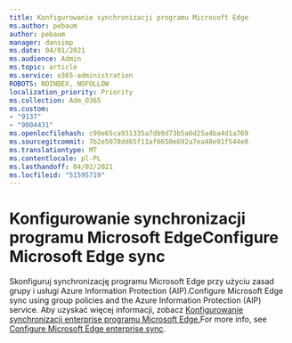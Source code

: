 ```yaml
---
title: Konfigurowanie synchronizacji programu Microsoft Edge
ms.author: pebaum
author: pebaum
manager: dansimp
ms.date: 04/01/2021
ms.audience: Admin
ms.topic: article
ms.service: o365-administration
ROBOTS: NOINDEX, NOFOLLOW
localization_priority: Priority
ms.collection: Adm_O365
ms.custom:
- "9137"
- "9004431"
ms.openlocfilehash: c99e65ca931335a7db9d73b5a6d25a4ba4d1a769
ms.sourcegitcommit: 7b2e5078dd65f11af6650e692a7ea48e91f544e0
ms.translationtype: MT
ms.contentlocale: pl-PL
ms.lasthandoff: 04/02/2021
ms.locfileid: "51595719"
---
```

# <a name="configure-microsoft-edge-sync"></a><span data-ttu-id="d4ffe-102">Konfigurowanie synchronizacji programu Microsoft Edge</span><span class="sxs-lookup"><span data-stu-id="d4ffe-102">Configure Microsoft Edge sync</span></span>

<span data-ttu-id="d4ffe-103">Skonfiguruj synchronizację programu Microsoft Edge przy użyciu zasad grupy i usługi Azure Information Protection (AIP).</span><span class="sxs-lookup"><span data-stu-id="d4ffe-103">Configure Microsoft Edge sync using group policies and the Azure Information Protection (AIP) service.</span></span> <span data-ttu-id="d4ffe-104">Aby uzyskać więcej informacji, zobacz [Konfigurowanie synchronizacji enterprise programu Microsoft Edge.](https://docs.microsoft.com/deployedge/microsoft-edge-enterprise-sync)</span><span class="sxs-lookup"><span data-stu-id="d4ffe-104">For more info, see [Configure Microsoft Edge enterprise sync](https://docs.microsoft.com/deployedge/microsoft-edge-enterprise-sync).</span></span>